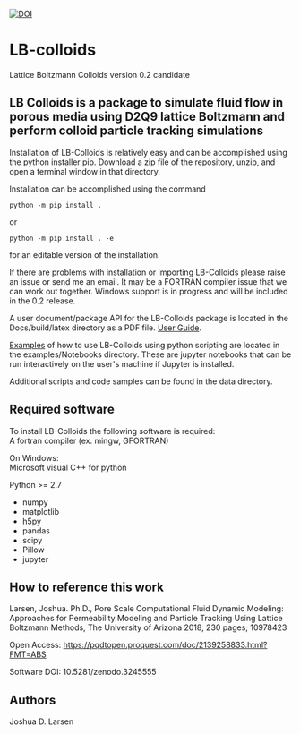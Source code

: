 [![DOI](https://zenodo.org/badge/DOI/10.5281/zenodo.3245555.svg)](https://doi.org/10.5281/zenodo.3245555)

# LB-colloids
Lattice Boltzmann Colloids version 0.2 candidate

## LB Colloids is a package to simulate fluid flow in porous media using D2Q9 lattice Boltzmann and perform colloid particle tracking simulations

Installation of LB-Colloids is relatively easy and can be accomplished using the 
python installer pip. Download a zip file of the repository, unzip, and open a 
terminal window in that directory.

Installation can be accomplished using the command

```
python -m pip install .
```

or

```
python -m pip install . -e
```

for an editable version of the installation.

If there are problems with installation or importing LB-Colloids please raise 
an issue or send me an email. It may be a FORTRAN compiler issue that we can 
work out together. Windows support is in progress and will be included in
the 0.2 release.

A user document/package API for the LB-Colloids package is located in the 
Docs/build/latex directory as a PDF file.
[User Guide](https://github.com/jdlarsen-UA/LB-colloids/blob/develop/Docs/build/latex/LB-Colloids.pdf).  

[Examples](https://github.com/jdlarsen-UA/LB-colloids/tree/develop/examples/Notebooks) 
of how to use LB-Colloids using python scripting are located in the 
examples/Notebooks directory. These are jupyter notebooks that can be run 
interactively on the user's machine if Jupyter is installed.

Additional scripts and code samples can be found in the data directory.

## Required software
To install LB-Colloids the following software is required:  
A fortran compiler (ex. mingw, GFORTRAN)

On Windows:  
Microsoft visual C++ for python

Python >= 2.7
   * numpy
   * matplotlib
   * h5py
   * pandas
   * scipy
   * Pillow
   * jupyter
   
## How to reference this work

Larsen, Joshua. Ph.D., Pore Scale Computational Fluid Dynamic Modeling: 
Approaches for Permeability Modeling and Particle Tracking Using Lattice 
Boltzmann Methods, The University of Arizona 2018, 230 pages; 10978423

Open Access: https://pqdtopen.proquest.com/doc/2139258833.html?FMT=ABS

Software DOI: 10.5281/zenodo.3245555

## Authors
Joshua D. Larsen 